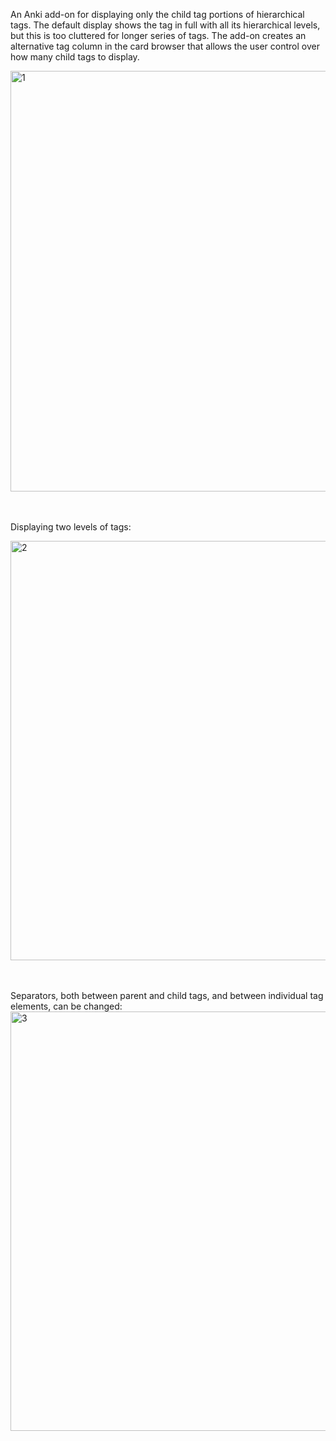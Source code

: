 An Anki add-on for displaying only the child tag portions of hierarchical tags. The default display shows the tag in full with all its hierarchical levels, but this is too cluttered for longer series of tags. The add-on creates an alternative tag column in the card browser that allows the user control over how many child tags to display.

<img width="673" alt="1" src="https://github.com/user-attachments/assets/ec49ea35-772b-45e8-b29f-72a03c03266f">

<br></br>
Displaying two levels of tags:

<img width="671" alt="2" src="https://github.com/user-attachments/assets/17b5e0c4-e429-4111-9183-02b04bb244ce">

<br></br>
Separators, both between parent and child tags, and between individual tag elements, can be changed:
<img width="671" alt="3" src="https://github.com/user-attachments/assets/7006ae2f-f7c2-43ac-a748-7faf9a59301e">

